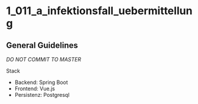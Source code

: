 # 1_011_a_infektionsfall_uebermittellung

## General Guidelines
_DO NOT COMMIT TO MASTER_ 

Stack 
 - Backend: Spring Boot
 - Frontend: Vue.js
 - Persistenz: Postgresql
